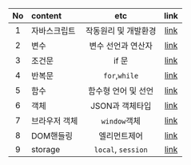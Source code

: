 |No|content|etc|link|
|:-:|:--|:-:|:-:|
|1| 자바스크립트 |작동원리 및 개발환경|[link](./javascript.md)|
|2| 변수| 변수 선언과 연산자|[link](./variable.md)|
|3| 조건문 | if 문 |[link](./if.md)|
|4| 반복문 | `for`,`while` |[link](./loof.md)|
|5| 함수 | 함수형 언어 및 선언 |[link](./functional.md)|
|6| 객체 | JSON과 객체타입 |[link](./object.md)|
|7| 브라우저 객체 | `window`객체 |[link](./window.md)|
|8| DOM핸들링 | 엘리먼트제어 |[link](./dom.md)|
|9| storage | `local`, `session` | [link](./storage.md)|